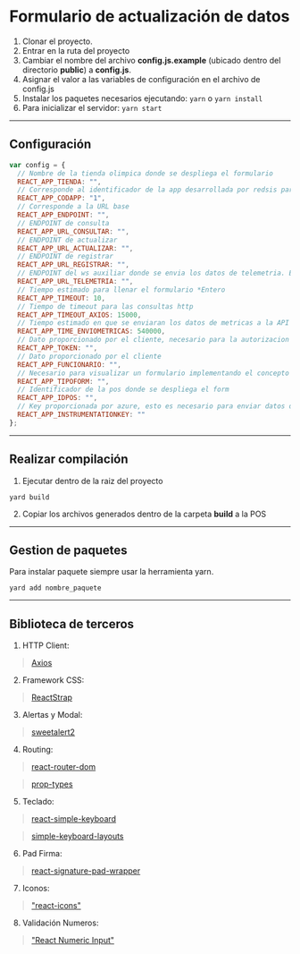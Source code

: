 # Formulario de actualización de datos

1. Clonar el proyecto.
2. Entrar en la ruta del proyecto
3. Cambiar el nombre del archivo **config.js.example** (ubicado dentro del directorio **public**) a **config.js**.
4. Asignar el valor a las variables de configuración en el archivo de config.js
5. Instalar los paquetes necesarios ejecutando: `yarn` o `yarn install`
6. Para inicializar el servidor:
   `yarn start`

---

## Configuración

```js
var config = {
  // Nombre de la tienda olimpica donde se despliega el formulario
  REACT_APP_TIENDA: "",
  // Corresponde al identificador de la app desarrollada por redsis para azure insight
  REACT_APP_CODAPP: "1",
  // Corresponde a la URL base
  REACT_APP_ENDPOINT: "",
  // ENDPOINT de consulta
  REACT_APP_URL_CONSULTAR: "",
  // ENDPOINT de actualizar
  REACT_APP_URL_ACTUALIZAR: "",
  // ENDPOINT de registrar
  REACT_APP_URL_REGISTRAR: "",
  // ENDPOINT del ws auxiliar donde se envia los datos de telemetria. Este es un desarrollo realizado en .net core con el proposito de recibir los datos del formulario y reenviar a azure, todo esto siempre y cuando haya restricciones de salida para el formulario
  REACT_APP_URL_TELEMETRIA: "",
  // Tiempo estimado para llenar el formulario *Entero
  REACT_APP_TIMEOUT: 10,
  // Tiempo de timeout para las consultas http
  REACT_APP_TIMEOUT_AXIOS: 15000,
  // Tiempo estimado en que se enviaran los datos de metricas a la API *Entero
  REACT_APP_TIME_ENVIOMETRICAS: 540000,
  // Dato proporcionado por el cliente, necesario para la autorizacion
  REACT_APP_TOKEN: "",
  // Dato proporcionado por el cliente
  REACT_APP_FUNCIONARIO: "",
  // Necesario para visualizar un formulario implementando el concepto 'Testing A/B', los posibles escenarios son 'a | b'
  REACT_APP_TIPOFORM: "",
  // Identificador de la pos donde se despliega el form
  REACT_APP_IDPOS: "",
  // Key proporcionada por azure, esto es necesario para enviar datos de telemetria directamente a azure
  REACT_APP_INSTRUMENTATIONKEY: ""
};
```

---

## Realizar compilación

1. Ejecutar dentro de la raiz del proyecto

```
yard build
```

2. Copiar los archivos generados dentro de la carpeta **build** a la POS

---

## Gestion de paquetes

Para instalar paquete siempre usar la herramienta yarn.

```
yard add nombre_paquete
```

---
## Biblioteca de terceros

1. HTTP Client: 
> [Axios](https://github.com/axios/axios)

2. Framework CSS:
> [ReactStrap](https://reactstrap.github.io/)

3. Alertas y Modal:
> [sweetalert2](https://sweetalert2.github.io/)

4. Routing:
> [react-router-dom](https://reacttraining.com/react-router/web/guides/quick-start)

> [prop-types](https://es.reactjs.org/docs/typechecking-with-proptypes.html)

5. Teclado:
> [react-simple-keyboard](https://franciscohodge.com/projects/simple-keyboard/demo-showcase/)

> [simple-keyboard-layouts](https://franciscohodge.com/projects/simple-keyboard/getting-started/)

6. Pad Firma:
> [react-signature-pad-wrapper](https://github.com/szimek/signature_pad)

7. Iconos:
> ["react-icons"](https://react-icons.netlify.com/)

8. Validación Numeros:
> ["React Numeric Input"](https://github.com/vlad-ignatov/react-numeric-input)


